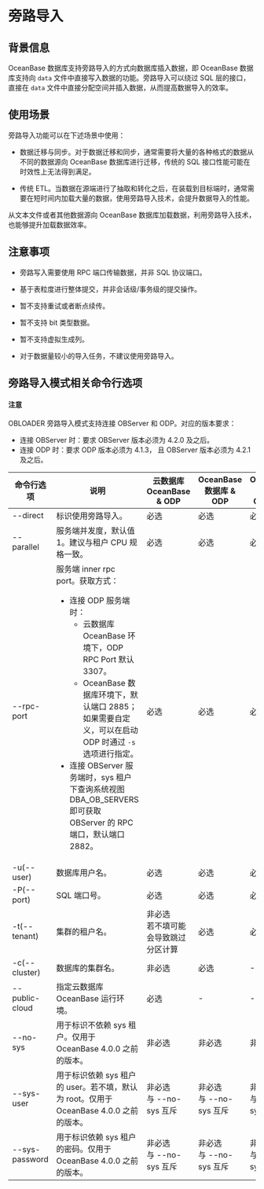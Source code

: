 # 旁路导入

## 背景信息

OceanBase 数据库支持旁路导入的方式向数据库插入数据，即 OceanBase 数据库支持向 `data` 文件中直接写入数据的功能。旁路导入可以绕过 SQL 层的接口，直接在 `data` 文件中直接分配空间并插入数据，从而提高数据导入的效率。

## 使用场景

旁路导入功能可以在下述场景中使用：

- 数据迁移与同步。对于数据迁移和同步，通常需要将大量的各种格式的数据从不同的数据源向 OceanBase 数据库进行迁移，传统的 SQL 接口性能可能在时效性上无法得到满足。

- 传统 ETL。当数据在源端进行了抽取和转化之后，在装载到目标端时，通常需要在短时间内加载大量的数据，使用旁路导入技术，会提升数据导入的性能。

从文本文件或者其他数据源向 OceanBase 数据库加载数据，利用旁路导入技术，也能够提升加载数据效率。

## 注意事项

- 旁路写入需要使用 RPC 端口传输数据，并非 SQL 协议端口。

- 基于表粒度进行整体提交，并非会话级/事务级的提交操作。

- 暂不支持重试或者断点续传。

- 暂不支持 bit 类型数据。

- 暂不支持虚拟生成列。

- 对于数据量较小的导入任务，不建议使用旁路导入。

## 旁路导入模式相关命令行选项

<main id="notice" type='notice'>
   <h4>注意</h4>
   <p>OBLOADER 旁路导入模式支持连接 OBServer 和 ODP。对应的版本要求： <ul><li>连接 OBServer 时：要求 OBServer 版本必须为 4.2.0 及之后。</li><li>连接 ODP 时：要求 ODP 版本必须为 4.1.3， 且 OBServer 版本必须为 4.2.1 及之后。</li></ul></p>
</main>

|命令行选项|说明|云数据库 OceanBase  & ODP| OceanBase 数据库 & ODP| OceanBase 数据库 & OBServer|
|-----------------|---------|---------|-------|-------|
|--direct|标识使用旁路导入。|必选|必选|必选|
|--parallel|服务端并发度，默认值 1。建议与租户 CPU 规格一致。|必选|必选|必选|
|--rpc-port|服务端 inner rpc port。获取方式：<ul><li>连接 ODP 服务端时：<ul><li>云数据库 OceanBase 环境下，ODP RPC Port 默认 3307。</li><li> OceanBase 数据库环境下，默认端口 2885；如果需要自定义，可以在启动 ODP 时通过 `-s` 选项进行指定。</li></ul></li><li>连接 OBServer 服务端时，sys 租户下查询系统视图 DBA_OB_SERVERS 即可获取 OBServer 的 RPC 端口，默认端口 2882。</li></ul>|必选|必选|必选|
|-u(--user)|数据库用户名。|必选|必选|必选|
|-P(--port)|SQL 端口号。|必选|必选|必选|
|-t(--tenant)|集群的租户名。|非必选<br>若不填可能会导致跳过分区计算|必选|必选|
|-c(--cluster)|数据库的集群名。|非必选|必选|-|
|--public-cloud|指定云数据库 OceanBase 运行环境。|必选|-|-|
|--no-sys|用于标识不依赖 sys 租户。仅用于 OceanBase 4.0.0 之前的版本。|非必选|非必选|非必选|
|--sys-user|用于标识依赖 sys 租户的 user。若不填，默认为 root。仅用于 OceanBase 4.0.0 之前的版本。|非必选<br>与 --no-sys 互斥|非必选<br>与 --no-sys 互斥|非必选<br>与 --no-sys 互斥|
|--sys-password|用于标识依赖 sys 租户的密码。仅用于 OceanBase 4.0.0 之前的版本。|非必选<br>与 --no-sys 互斥|非必选<br>与 --no-sys 互斥|非必选<br>与 --no-sys 互斥|
